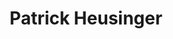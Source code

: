 ---
title: Patrick Heusinger
redirect_from: 
  - /Paddy Heusinger
layout: people
headshot: 
headshot_credit: 
headshot_alt: 
headshot_caption: 
Details:
  Website: 
  Facebook:
  Twitter: 
  Instagram: 
  LinkedIn: 
  IBDB: Patrick Heusinger | patrick-heusinger-392417
  IMDb: Patrick Heusinger | nm2410069
  Wikipedia: Patrick Heusinger | Patrick_Heusinger
---